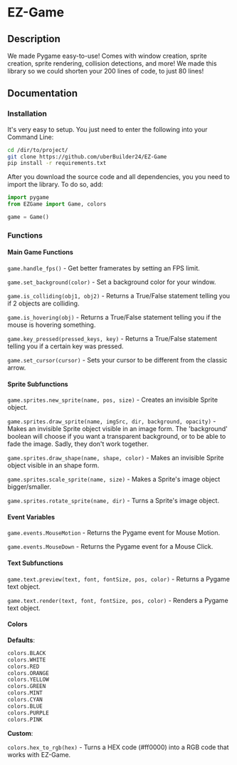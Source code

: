 # EZ-Game
## Description
We made Pygame easy-to-use! Comes with window creation, sprite creation, sprite rendering, collision detections, and more! We made this library so we could shorten your 200 lines of code, to just 80 lines!

## Documentation
### Installation
It's very easy to setup. You just need to enter the following into your Command Line:
```sh
cd /dir/to/project/
git clone https://github.com/uberBuilder24/EZ-Game
pip install -r requirements.txt
```
After you download the source code and all dependencies, you you need to import the library. To do so, add:
```py
import pygame
from EZGame import Game, colors

game = Game()
```

### Functions
#### Main Game Functions
`game.handle_fps()` - Get better framerates by setting an FPS limit.

`game.set_background(color)` - Set a background color for your window.

`game.is_colliding(obj1, obj2)` - Returns a True/False statement telling you if 2 objects are colliding.

`game.is_hovering(obj)` - Returns a True/False statement telling you if the mouse is hovering something.

`game.key_pressed(pressed_keys, key)` - Returns a True/False statement telling you if a certain key was pressed.

`game.set_cursor(cursor)` - Sets your cursor to be different from the classic arrow.

#### Sprite Subfunctions
`game.sprites.new_sprite(name, pos, size)` - Creates an invisible Sprite object.

`game.sprites.draw_sprite(name, imgSrc, dir, background, opacity)` - Makes an invisible Sprite object visible in an image form. The 'background' boolean will choose if you want a transparent background, or to be able to fade the image. Sadly, they don't work together.

`game.sprites.draw_shape(name, shape, color)` - Makes an invisible Sprite object visible in an shape form.

`game.sprites.scale_sprite(name, size)` - Makes a Sprite's image object bigger/smaller.

`game.sprites.rotate_sprite(name, dir)` - Turns a Sprite's image object.

#### Event Variables
`game.events.MouseMotion` - Returns the Pygame event for Mouse Motion.

`game.events.MouseDown` - Returns the Pygame event for a Mouse Click.

#### Text Subfunctions
`game.text.preview(text, font, fontSize, pos, color)` - Returns a Pygame text object.

`game.text.render(text, font, fontSize, pos, color)` - Renders a Pygame text object.

#### Colors
__**Defaults**__:

```py
colors.BLACK
colors.WHITE
colors.RED
colors.ORANGE
colors.YELLOW
colors.GREEN
colors.MINT
colors.CYAN
colors.BLUE
colors.PURPLE
colors.PINK
```

__**Custom**__:

`colors.hex_to_rgb(hex)` - Turns a HEX code (#ff0000) into a RGB code that works with EZ-Game.
